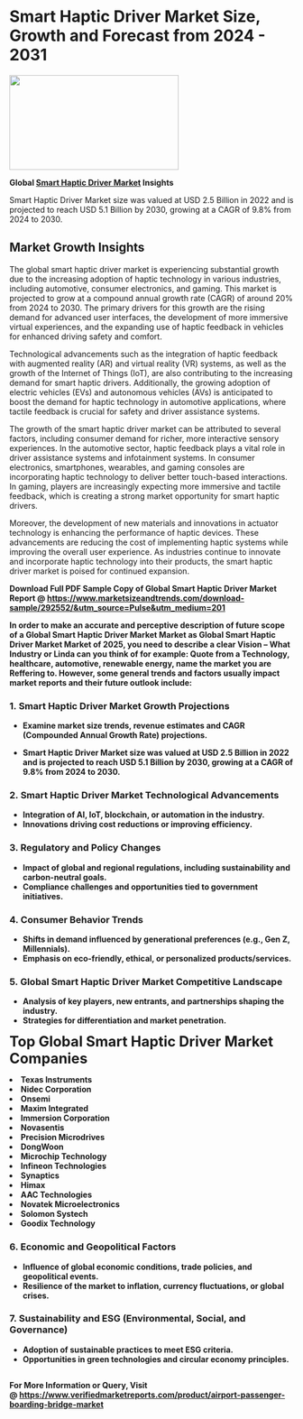 <H1>Smart Haptic Driver Market Size, Growth and Forecast from 2024 - 2031</H1><img class="aligncenter size-medium wp-image-584254" src="https://thirdeyenews.in/wp-content/uploads/2024/09/Global-Market-Research-300x168.jpeg" alt="" width="300" height="168" /><p><strong>Global&nbsp;<a href="https://www.marketsizeandtrends.com/download-sample/292552/&amp;utm_source=Pulse&amp;utm_medium=201">Smart Haptic Driver Market</a> Insights</strong></p><p>Smart Haptic Driver Market size was valued at USD 2.5 Billion in 2022 and is projected to reach USD 5.1 Billion by 2030, growing at a CAGR of 9.8% from 2024 to 2030.</p><p><h2>Market Growth Insights</h2> <p>The global smart haptic driver market is experiencing substantial growth due to the increasing adoption of haptic technology in various industries, including automotive, consumer electronics, and gaming. This market is projected to grow at a compound annual growth rate (CAGR) of around 20% from 2024 to 2030. The primary drivers for this growth are the rising demand for advanced user interfaces, the development of more immersive virtual experiences, and the expanding use of haptic feedback in vehicles for enhanced driving safety and comfort.</p> <p>Technological advancements such as the integration of haptic feedback with augmented reality (AR) and virtual reality (VR) systems, as well as the growth of the Internet of Things (IoT), are also contributing to the increasing demand for smart haptic drivers. Additionally, the growing adoption of electric vehicles (EVs) and autonomous vehicles (AVs) is anticipated to boost the demand for haptic technology in automotive applications, where tactile feedback is crucial for safety and driver assistance systems.</p> <p><strong></strong></p> <p>The growth of the smart haptic driver market can be attributed to several factors, including consumer demand for richer, more interactive sensory experiences. In the automotive sector, haptic feedback plays a vital role in driver assistance systems and infotainment systems. In consumer electronics, smartphones, wearables, and gaming consoles are incorporating haptic technology to deliver better touch-based interactions. In gaming, players are increasingly expecting more immersive and tactile feedback, which is creating a strong market opportunity for smart haptic drivers.</p> <p>Moreover, the development of new materials and innovations in actuator technology is enhancing the performance of haptic devices. These advancements are reducing the cost of implementing haptic systems while improving the overall user experience. As industries continue to innovate and incorporate haptic technology into their products, the smart haptic driver market is poised for continued expansion.</p> <p><strong></p><p><span class=""><strong>Download Full PDF Sample Copy of Global Smart Haptic Driver Market Report</strong> @ <a href="https://www.marketsizeandtrends.com/download-sample/292552/&amp;utm_source=Pulse&amp;utm_medium=201" target="_blank">https://www.marketsizeandtrends.com/download-sample/292552/&amp;utm_source=Pulse&amp;utm_medium=201</a></span></p><p>In order to make an accurate and perceptive description of future scope of a Global&nbsp;Smart Haptic Driver Market Market as Global&nbsp;Smart Haptic Driver Market Market of 2025, you need to describe a clear Vision &ndash; What Industry or Linda can you think of for example: Quote from a Technology, healthcare, automotive, renewable energy, name the market you are Reffering to. However, some general trends and factors usually impact market reports and their future outlook include:</p><h3>1.&nbsp;<strong>Smart Haptic Driver Market Growth Projections</strong></h3><ul><li>Examine market size trends, revenue estimates and CAGR (Compounded Annual Growth Rate) projections.</li><li><p>Smart Haptic Driver Market size was valued at USD 2.5 Billion in 2022 and is projected to reach USD 5.1 Billion by 2030, growing at a CAGR of 9.8% from 2024 to 2030.</p></li></ul><h3>2.&nbsp;<strong>Smart Haptic Driver Market Technological Advancements</strong></h3><ul><li>Integration of AI, IoT, blockchain, or automation in the industry.</li><li>Innovations driving cost reductions or improving efficiency.</li></ul><h3>3.&nbsp;<strong>Regulatory and Policy Changes</strong></h3><ul><li>Impact of global and regional regulations, including sustainability and carbon-neutral goals.</li><li>Compliance challenges and opportunities tied to government initiatives.</li></ul><h3>4.&nbsp;<strong>Consumer Behavior Trends</strong></h3><ul><li>Shifts in demand influenced by generational preferences (e.g., Gen Z, Millennials).</li><li>Emphasis on eco-friendly, ethical, or personalized products/services.</li></ul><h3>5.&nbsp;<strong>Global Smart Haptic Driver Market Competitive Landscape</strong></h3><ul><li>Analysis of key players, new entrants, and partnerships shaping the industry.</li><li>Strategies for differentiation and market penetration.</li></ul><p data-pm-slice="1 1 []"><span style="color: inherit; font-family: inherit; font-size: 25px;">Top Global Smart Haptic Driver Market Companies</span></p><div class="" data-test-id=""><p><li>Texas Instruments</li><li> Nidec Corporation</li><li> Onsemi</li><li> Maxim Integrated</li><li> Immersion Corporation</li><li> Novasentis</li><li> Precision Microdrives</li><li> DongWoon</li><li> Microchip Technology</li><li> Infineon Technologies</li><li> Synaptics</li><li> Himax</li><li> AAC Technologies</li><li> Novatek Microelectronics</li><li> Solomon Systech</li><li> Goodix Technology</li></p></div><h3>6.&nbsp;<strong>Economic and Geopolitical Factors</strong></h3><ul><li>Influence of global economic conditions, trade policies, and geopolitical events.</li><li>Resilience of the market to inflation, currency fluctuations, or global crises.</li></ul><h3>7.&nbsp;<strong>Sustainability and ESG (Environmental, Social, and Governance)</strong></h3><ul><li>Adoption of sustainable practices to meet ESG criteria.</li><li>Opportunities in green technologies and circular economy principles.</li></ul><h2><strong style="font-size: 14px;">For More Information or Query, Visit @&nbsp;</strong><a style="background-color: #ffffff; font-size: 14px;" href="https://www.marketsizeandtrends.com/report/smart-haptic-driver-market/" target="_blank">https://www.verifiedmarketreports.com/product/airport-passenger-boarding-bridge-market</a></h2>
